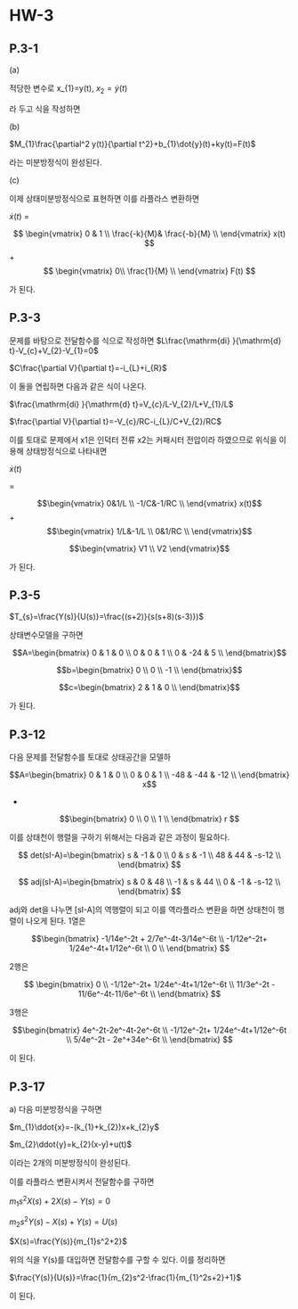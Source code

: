 # HW-3
## P.3-1

(a)

적당한 변수로 
 x_{1}=y(t), 
$x_{2}=\dot{y}(t)$

라 두고 식을 작성하면

(b)

$M_{1}\frac{\partial^2 y(t)}{\partial t^2}+b_{1}\dot{y}(t)+ky(t)=F(t)$

라는 미분방정식이 완성된다.

(c)

이제 상태미분방정식으로 표현하면 
이를 라플라스 변환하면

$\dot{x}(t)$ = 

$$
\begin{vmatrix} 
0 & 1 \\ 
\frac{-k}{M}& \frac{-b}{M} \\ 
\end{vmatrix}
x(t) $$
 +
 $$
\begin{vmatrix}
0\\  \frac{1}{M} \\ 
\end{vmatrix} 
 F(t)
 $$

가 된다. 

## P.3-3
문제를 바탕으로 전달함수를 식으로 작성하면 
$L\frac{\mathrm{di} }{\mathrm{d} t}-V_{c}+V_{2}-V_{1}=0$

$C\frac{\partial V}{\partial t}=-i_{L}+i_{R}$

이 둘을 연립하면 다음과 같은 식이 나온다. 

$\frac{\mathrm{di} }{\mathrm{d} t}=V_{c}/L-V_{2}/L+V_{1}/L$

$\frac{\partial V}{\partial t}=-V_{c}/RC-i_{L}/C+V_{2}/RC$

이를 토대로 문제에서 x1은 인덕터 전류 x2는 커패시터 전압이라 하였으므로 위식을 이용해 상태방정식으로 나타내면 

$\dot{x}(t)$
 
=

$$\begin{vmatrix}
 0&1/L  \\
 -1/C&-1/RC  \\
\end{vmatrix} x(t)$$
 +
$$\begin{vmatrix}
 1/L&-1/L  \\
 0&1/RC  \\
\end{vmatrix}$$

$$\begin{vmatrix}
V1 
\\ V2
\end{vmatrix}$$

가 된다.


## P.3-5


$T_{s}=\frac{Y(s)}{U(s)}=\frac{(s+2)}{s(s+8)(s-3)})$

상태변수모델을 구하면 

$$A=\begin{bmatrix}
0 & 1 & 0 \\
0 & 0 & 1 \\
0 & -24 & 5 \\
\end{bmatrix}$$

$$b=\begin{bmatrix}
0  \\
0  \\
-1  \\
\end{bmatrix}$$


$$c=\begin{bmatrix}
2 & 1 & 0 \\
\end{bmatrix}$$

가 된다.


## P.3-12


다음 문제를 전달함수를 토대로 상태공간을 모델하

$$A=\begin{bmatrix}
0 & 1 & 0 \\
0 & 0 & 1 \\
-48 & -44 & -12 \\
\end{bmatrix} x$$

 +

$$\begin{bmatrix}
0  \\
0  \\
1  \\
\end{bmatrix} r
$$

이를 상태천이 행렬을 구하기 위해서는 다음과 같은 과정이 필요하다.

$$
det(sI-A)=\begin{bmatrix}
s & -1 & 0 \\
0 & s & -1 \\
48 & 44 & -s-12 \\
\end{bmatrix}
$$

$$
adj(sI-A)=\begin{bmatrix}
s & 0 & 48 \\
-1 & s & 44 \\
0 & -1 & -s-12 \\
\end{bmatrix}
$$

adj와 det을 나누면 [sI-A]의 역행렬이 되고 이를 역라플라스 변환을 하면 상태천이 행렬이 나오게 된다.
1열은 

$$\begin{bmatrix}
-1/14e^-2t + 2/7e^-4t-3/14e^-6t \\
 -1/12e^-2t+ 1/24e^-4t+1/12e^-6t \\
0 \\
\end{bmatrix}
$$

2행은 

$$
\begin{bmatrix}
0 \\
-1/12e^-2t+ 1/24e^-4t+1/12e^-6t \\
11/3e^-2t - 11/6e^-4t-11/6e^-6t \\
\end{bmatrix}
$$

3행은 

$$\begin{bmatrix}
4e^-2t-2e^-4t-2e^-6t \\
-1/12e^-2t+ 1/24e^-4t+1/12e^-6t \\
5/4e^-2t - 2e^+34e^-6t \\
\end{bmatrix}
$$

이 된다.

## P.3-17


a) 다음 미분방정식을 구하면

$m_{1}\ddot{x}=-(k_{1}+k_{2})x+k_{2}y$

$m_{2}\ddot{y}=k_{2}(x-y)+u(t)$

이라는 2개의 미분방정식이 완성된다.

이를 라플라스 변환시켜서 전달함수를 구하면

$m_{1}s^2X(s)+2X(s)-Y(s)=0$

$m_{2}s^2Y(s)-X(s)+Y(s)=U(s)$

$X(s)=\frac{Y(s)}{m_{1}s^2+2}$

위의 식을 Y(s)를 대입하면 전달함수를 구할 수 있다. 이를 정리하면

$\frac{Y(s)}{U(s)}=\frac{1}{m_{2}s^2-\frac{1}{m_{1}^2s+2}+1}$

이 된다.


